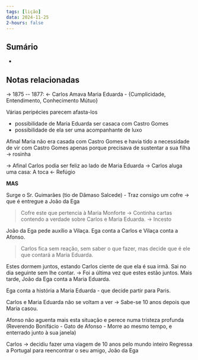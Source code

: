 ```yaml
---
tags: [lição]
data: 2024-11-25
2-hours: false
---
```


## Sumário
- 
## Notas relacionadas
-> 1875 -- 1877: <- Carlos Amava Maria Eduarda - {Cumplicidade, Entendimento, Conhecimento Mútuo}

Várias peripécies parecem afasta-los 
- possibilidade de Maria Eduarda ser casaca com Castro Gomes
- possibilidade de ela ser uma acompanhante de luxo

Afinal Maria não era casada com Castro Gomes e havia tido a necessidade de vir com Castro Gomes apenas porque precisava de sustentar a sua filha -> rosinha

-> Afinal Carlos podia ser feliz ao lado de Maria Eduarda -> Carlos aluga uma casa: A toca <- Refúgio

**MAS**

Surge o Sr. Guimarães (tio de Dâmaso Salcede) - Traz consigo um cofre -> que é entregue a João da Ega

> Cofre este que pertencia à Maria Monforte -> Continha cartas contendo a verdade sobre Carlos e Maria Eduarda. -> Incesto

João da Ega pede auxílio a Vilaça. Ega conta a Carlos e Vilaça conta a Afonso.

> Carlos fica sem reação, sem saber o que fazer, mas decide que é ele que contará a Maria Eduarda.

Estes dormem juntos, estando Carlos ciente de que ela é sua irmã. Sai no dia seguinte sem lhe contar. -> Foi a última vez que estes estão juntos.
Mais tarde, João da Ega conta a Maria Eduarda.

Ega conta a história a Maria Eduarda - que decide partir para Paris.

Carlos e Maria Eduarda não se voltam a ver -> Sabe-se 10 anos depois que Maria casou.

Afonso não aguenta mais esta situação e perece numa tristeza profunda (Reverendo Bonifácio - Gato de Afonso - Morre ao mesmo tempo, e enterrado junto à sua janela)

Carlos -> decidiu fazer uma viagem de 10 anos pelo mundo inteiro
Regressa a Portugal para reencontrar o seu amigo, João da Ega

